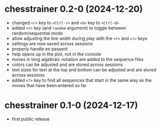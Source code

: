 # chesstrainer 0.2-0 (2024-12-20)

- changed `<r>` key to `<Ctrl-r>` and `<d>` key to `<Ctrl-d>`
- added `<r>` key (and `random` argument) to toggle between random/sequential mode
- allow adjusting the line width during play with the `<(>` and `<)>` keys
- settings are now saved across sessions
- properly handle en passent
- help opens up in the plot, not in the console
- moves in long algebraic notation are added to the sequence files
- colors can be adjusted and are stored across sessions
- text sizes for text at the top and bottom can be adjusted and are stored across sessions
- added `<?>` key to find all sequences that start in the same way as the moves that have been entered so far

# chesstrainer 0.1-0 (2024-12-17)

- first public release
